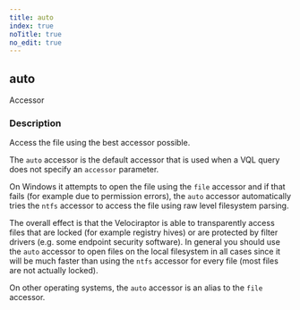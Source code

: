 ```yaml
---
title: auto
index: true
noTitle: true
no_edit: true
---
```




<div class="vql_item"></div>


## auto
<span class='vql_type label label-warning pull-right page-header'>Accessor</span>


### Description

Access the file using the best accessor possible.

The `auto` accessor is the default accessor that is used when a VQL
query does not specify an `accessor` parameter.

On Windows it attempts to open the file using the `file` accessor and
if that fails (for example due to permission errors), the `auto`
accessor automatically tries the `ntfs` accessor to access the file
using raw level filesystem parsing.

The overall effect is that the Velociraptor is able to transparently
access files that are locked (for example registry hives) or are
protected by filter drivers (e.g. some endpoint security software). In
general you should use the `auto` accessor to open files on the local
filesystem in all cases since it will be much faster than using the
`ntfs` accessor for every file (most files are not actually locked).

On other operating systems, the `auto` accessor is an alias to the
`file` accessor.


